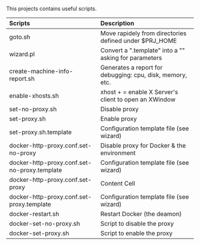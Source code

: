 This projects contains useful scripts.

| Scripts                                      | Description                                                       |
| :---                                         | :---                                                              |
| goto.sh                                      | Move rapidely from directories defined under $PRJ_HOME            |
| wizard.pl                                    | Convert a "<file>.template" into a "<file>" asking for parameters |
| create-machine-info-report.sh                | Generates a report for debugging: cpu, disk, memory, etc.         |
| enable-xhosts.sh                             | xhost + = enable X Server's client to open an XWindow             |
| set-no-proxy.sh                              | Disable proxy                                                     |
| set-proxy.sh                                 | Enable proxy                                                      |
| set-proxy.sh.template                        | Configuration template file (see wizard)                          |
| docker-http-proxy.conf.set-no-proxy          | Disable proxy for Docker & the environment                        |
| docker-http-proxy.conf.set-no-proxy.template | Configuration template file (see wizard)                          |
| docker-http-proxy.conf.set-proxy             | Content Cell                                                      |
| docker-http-proxy.conf.set-proxy.template    | Configuration template file (see wizard)                          |
| docker-restart.sh                            | Restart Docker (the deamon)                                       |
| docker-set-no-proxy.sh                       | Script to disable the proxy                                       |
| docker-set-proxy.sh                          | Script to enable the proxy                                        |
